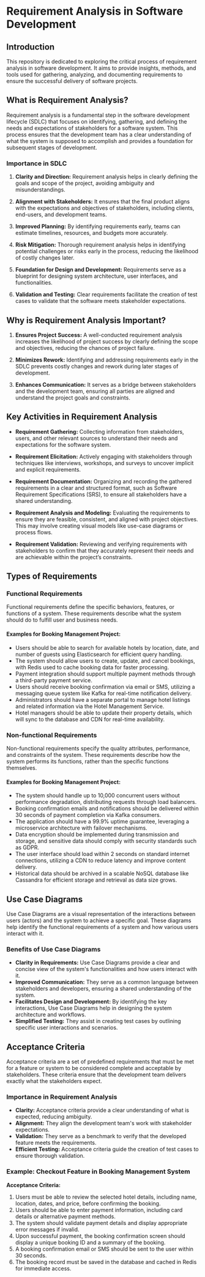 # Requirement Analysis in Software Development

## Introduction

This repository is dedicated to exploring the critical process of requirement analysis in software development. It aims to provide insights, methods, and tools used for gathering, analyzing, and documenting requirements to ensure the successful delivery of software projects.

## What is Requirement Analysis?

Requirement analysis is a fundamental step in the software development lifecycle (SDLC) that focuses on identifying, gathering, and defining the needs and expectations of stakeholders for a software system. This process ensures that the development team has a clear understanding of what the system is supposed to accomplish and provides a foundation for subsequent stages of development.

### Importance in SDLC

1. **Clarity and Direction:** Requirement analysis helps in clearly defining the goals and scope of the project, avoiding ambiguity and misunderstandings.

2. **Alignment with Stakeholders:** It ensures that the final product aligns with the expectations and objectives of stakeholders, including clients, end-users, and development teams.

3. **Improved Planning:** By identifying requirements early, teams can estimate timelines, resources, and budgets more accurately.

4. **Risk Mitigation:** Thorough requirement analysis helps in identifying potential challenges or risks early in the process, reducing the likelihood of costly changes later.

5. **Foundation for Design and Development:** Requirements serve as a blueprint for designing system architecture, user interfaces, and functionalities.

6. **Validation and Testing:** Clear requirements facilitate the creation of test cases to validate that the software meets stakeholder expectations.

## Why is Requirement Analysis Important?

1. **Ensures Project Success:** A well-conducted requirement analysis increases the likelihood of project success by clearly defining the scope and objectives, reducing the chances of project failure.

2. **Minimizes Rework:** Identifying and addressing requirements early in the SDLC prevents costly changes and rework during later stages of development.

3. **Enhances Communication:** It serves as a bridge between stakeholders and the development team, ensuring all parties are aligned and understand the project goals and constraints.

## Key Activities in Requirement Analysis

- **Requirement Gathering:**
  Collecting information from stakeholders, users, and other relevant sources to understand their needs and expectations for the software system.

- **Requirement Elicitation:**
  Actively engaging with stakeholders through techniques like interviews, workshops, and surveys to uncover implicit and explicit requirements.

- **Requirement Documentation:**
  Organizing and recording the gathered requirements in a clear and structured format, such as Software Requirement Specifications (SRS), to ensure all stakeholders have a shared understanding.

- **Requirement Analysis and Modeling:**
  Evaluating the requirements to ensure they are feasible, consistent, and aligned with project objectives. This may involve creating visual models like use-case diagrams or process flows.

- **Requirement Validation:**
  Reviewing and verifying requirements with stakeholders to confirm that they accurately represent their needs and are achievable within the project’s constraints.

## Types of Requirements

### Functional Requirements

Functional requirements define the specific behaviors, features, or functions of a system. These requirements describe what the system should do to fulfill user and business needs.

#### Examples for Booking Management Project:

- Users should be able to search for available hotels by location, date, and number of guests using Elasticsearch for efficient query handling.
- The system should allow users to create, update, and cancel bookings, with Redis used to cache booking data for faster processing.
- Payment integration should support multiple payment methods through a third-party payment service.
- Users should receive booking confirmation via email or SMS, utilizing a messaging queue system like Kafka for real-time notification delivery.
- Administrators should have a separate portal to manage hotel listings and related information via the Hotel Management Service.
- Hotel managers should be able to update their property details, which will sync to the database and CDN for real-time availability.

### Non-functional Requirements

Non-functional requirements specify the quality attributes, performance, and constraints of the system. These requirements describe how the system performs its functions, rather than the specific functions themselves.

#### Examples for Booking Management Project:

- The system should handle up to 10,000 concurrent users without performance degradation, distributing requests through load balancers.
- Booking confirmation emails and notifications should be delivered within 30 seconds of payment completion via Kafka consumers.
- The application should have a 99.9% uptime guarantee, leveraging a microservice architecture with failover mechanisms.
- Data encryption should be implemented during transmission and storage, and sensitive data should comply with security standards such as GDPR.
- The user interface should load within 2 seconds on standard internet connections, utilizing a CDN to reduce latency and improve content delivery.
- Historical data should be archived in a scalable NoSQL database like Cassandra for efficient storage and retrieval as data size grows.


## Use Case Diagrams

Use Case Diagrams are a visual representation of the interactions between users (actors) and the system to achieve a specific goal. These diagrams help identify the functional requirements of a system and how various users interact with it.

### Benefits of Use Case Diagrams

- **Clarity in Requirements:** Use Case Diagrams provide a clear and concise view of the system's functionalities and how users interact with it.
- **Improved Communication:** They serve as a common language between stakeholders and developers, ensuring a shared understanding of the system.
- **Facilitates Design and Development:** By identifying the key interactions, Use Case Diagrams help in designing the system architecture and workflows.
- **Simplified Testing:** They assist in creating test cases by outlining specific user interactions and scenarios.


## Acceptance Criteria

Acceptance criteria are a set of predefined requirements that must be met for a feature or system to be considered complete and acceptable by stakeholders. These criteria ensure that the development team delivers exactly what the stakeholders expect.

### Importance in Requirement Analysis

- **Clarity:** Acceptance criteria provide a clear understanding of what is expected, reducing ambiguity.
- **Alignment:** They align the development team's work with stakeholder expectations.
- **Validation:** They serve as a benchmark to verify that the developed feature meets the requirements.
- **Efficient Testing:** Acceptance criteria guide the creation of test cases to ensure thorough validation.

### Example: Checkout Feature in Booking Management System

**Acceptance Criteria:**

1. Users must be able to review the selected hotel details, including name, location, dates, and price, before confirming the booking.
2. Users should be able to enter payment information, including card details or alternative payment methods.
3. The system should validate payment details and display appropriate error messages if invalid.
4. Upon successful payment, the booking confirmation screen should display a unique booking ID and a summary of the booking.
5. A booking confirmation email or SMS should be sent to the user within 30 seconds.
6. The booking record must be saved in the database and cached in Redis for immediate access.

